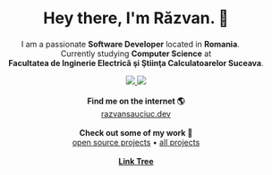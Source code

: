 <h1 align="center">Hey there, I'm Răzvan. 👋 </h1>

<p align="center">
    I am a passionate <b>Software Developer</b> located in <b>Romania</b>. <img src="https://images.emojiterra.com/twitter/v13.1/512px/1f1f7-1f1f4.png" width=16>
    <br />
    Currently studying <b>Computer Science</b> at
    <br />
    <b>Facultatea de Inginerie Electrică şi Ştiinţa Calculatoarelor Suceava</b>.
    <br />
    <p align="center">
        <a href="https://github.com/sauciucrazvan"><img src="https://komarev.com/ghpvc/?username=sauciucrazvan&style=for-the-badge" /> <img src="https://img.shields.io/github/followers/sauciucrazvan?style=for-the-badge" /></a> 
      <br /><br />
      <b>Find me on the internet 🌎</b>
      <br />
      <a href="https://razvansauciuc.dev">
        razvansauciuc.dev
      </a>
        <br /><br />
        <b>Check out some of my work 💼</b><br>
        <a href="https://github.com/sauciucrazvan?tab=repositories">open source projects</a> • <a href="https://razvansauciuc.dev/projects">all projects</a>
        <br /><br />
        <a href="https://razvansauciuc.dev/links"><b>Link Tree</b></a>
    </p>
</p>
